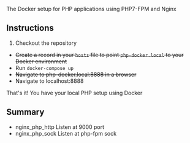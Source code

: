 The Docker setup for PHP applications using PHP7-FPM and Nginx

## Instructions
1. Checkout the repository
* ~~Create a record in your `hosts` file to point `php-docker.local` to your Docker environment~~
* Run `docker-compose up`
* ~~Navigate to php-docker.local:8888 in a browser~~
* Navigate to localhost:8888

That's it! You have your local PHP setup using Docker


## Summary

* nginx_php_http Listen at 9000 port
* nginx_php_sock  Listen at php-fpm sock

